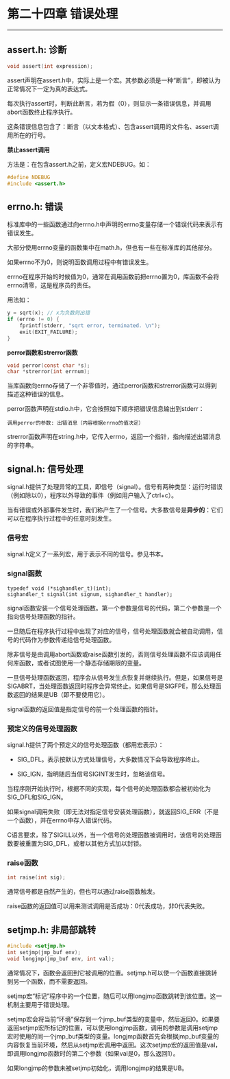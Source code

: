 # 第二十四章 错误处理

---

## assert.h: 诊断

```c
void assert(int expression);
```

assert声明在assert.h中，实际上是一个宏。其参数必须是一种“断言”，即被认为正常情况下一定为真的表达式。

每次执行assert时，判断此断言，若为假（0），则显示一条错误信息，并调用abort函数终止程序执行。

这条错误信息包含了：断言（以文本格式）、包含assert调用的文件名、assert调用所在的行号。

**禁止assert调用**

方法是：在包含assert.h之前，定义宏NDEBUG。如：

```c
#define NDEBUG
#include <assert.h>
```

## errno.h: 错误

标准库中的一些函数通过向errno.h中声明的errno变量存储一个错误代码来表示有错误发生。

大部分使用errno变量的函数集中在math.h，但也有一些在标准库的其他部分。

如果errno不为0，则说明函数调用过程中有错误发生。

errno在程序开始的时候值为0，通常在调用函数前把errno置为0，库函数不会将errno清零，这是程序员的责任。

用法如：

```c
y = sqrt(x); // x为负数则出错
if (errno != 0) {
    fprintf(stderr, "sqrt error, terminated. \n");
    exit(EXIT_FAILURE);
}
```

**perror函数和strerror函数**

```c
void perror(const char *s);
char *strerror(int errnum);
```

当库函数向errno存储了一个非零值时，通过perror函数和strerror函数可以得到描述这种错误的信息。

perror函数声明在stdio.h中，它会按照如下顺序把错误信息输出到stderr：

    调用perror的参数: 出错消息（内容根据errno的值决定）

strerror函数声明在string.h中，它传入errno，返回一个指针，指向描述出错消息的字符串。

## signal.h: 信号处理

signal.h提供了处理异常的工具，即信号（signal）。信号有两种类型：运行时错误（例如除以0），程序以外导致的事件（例如用户输入了ctrl+c）。

当有错误或外部事件发生时，我们称产生了一个信号。大多数信号是**异步的**：它们可以在程序执行过程中的任意时刻发生。

### 信号宏

signal.h定义了一系列宏，用于表示不同的信号。参见书本。

### signal函数

```
typedef void (*sighandler_t)(int);
sighandler_t signal(int signum, sighandler_t handler);
```

signal函数安装一个信号处理函数。第一个参数是信号的代码，第二个参数是一个指向信号处理函数的指针。

一旦随后在程序执行过程中出现了对应的信号，信号处理函数就会被自动调用，信号的代码作为参数传递给信号处理函数。

除非信号是由调用abort函数或raise函数引发的，否则信号处理函数不应该调用任何库函数，或者试图使用一个静态存储期限的变量。

一旦信号处理函数返回，程序会从信号发生点恢复并继续执行。但是，如果信号是SIGABRT，当处理函数返回时程序会异常终止。如果信号是SIGFPE，那么处理函数返回的结果是UB（即不要使用它）。

signal函数的返回值是指定信号的前一个处理函数的指针。

### 预定义的信号处理函数

signal.h提供了两个预定义的信号处理函数（都用宏表示）：

- SIG_DFL。表示按默认方式处理信号，大多数情况下会导致程序终止。

- SIG_IGN，指明随后当信号SIGINT发生时，忽略该信号。

当程序刚开始执行时，根据不同的实现，每个信号的处理函数都会被初始化为SIG_DFL和SIG_IGN。

如果signal调用失败（即无法对指定信号安装处理函数），就返回SIG_ERR（不是一个函数），并在errno中存入错误代码。

C语言要求，除了SIGILL以外，当一个信号的处理函数被调用时，该信号的处理函数要被重置为SIG_DFL，或者以其他方式加以封锁。

### raise函数

```c
int raise(int sig);
```

通常信号都是自然产生的，但也可以通过raise函数触发。

raise函数的返回值可以用来测试调用是否成功：0代表成功，非0代表失败。

## setjmp.h: 非局部跳转

```c
#include <setjmp.h>
int setjmp(jmp_buf env);
void longjmp(jmp_buf env, int val);
```

通常情况下，函数会返回到它被调用的位置。setjmp.h可以使一个函数直接跳转到另一个函数，而不需要返回。

setjmp宏“标记”程序中的一个位置，随后可以用longjmp函数跳转到该位置。这一机制主要用于错误处理。

setjmp宏会将当前“环境”保存到一个jmp_buf类型的变量中，然后返回0。如果要返回setjmp宏所标记的位置，可以使用longjmp函数，调用的参数是调用setjmp宏时使用的同一个jmp_buf类型的变量。longjmp函数首先会根据jmp_buf变量的内容恢复当前环境，然后从setjmp宏调用中返回。这次setjmp宏的返回值是val，即调用longjmp函数时的第二个参数（如果val是0，那么返回1）。

如果longjmp的参数未被setjmp初始化，调用longjmp的结果是UB。